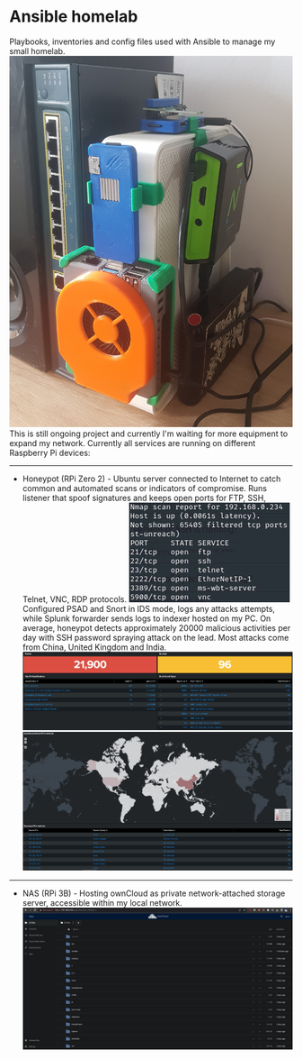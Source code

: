 Ansible homelab
==================

Playbooks, inventories and config files used with Ansible to manage my small homelab.![homelab](img/homelab.jpg?raw=true "homelab") This is still ongoing project and currently I'm waiting for more equipment to expand my network.
Currently all services are running on different Raspberry Pi devices:

------------

- Honeypot (RPi Zero 2)		- Ubuntu server connected to Internet to catch common and automated scans or indicators of compromise. Runs listener that spoof signatures and keeps open ports for FTP, SSH, Telnet, VNC, RDP protocols. ![ports](img/honey3.jpg?raw=true "open ports")
Configured PSAD and Snort in IDS mode, logs any attacks attempts, while Splunk forwarder sends logs to indexer hosted on my PC.
On average, honeypot detects approximately 20000 malicious activities per day with SSH password spraying attack on the lead. Most attacks come from China, United Kingdom and India.
![events1](img/honey1.jpg?raw=true "events1")
![events2](img/honey2.jpg?raw=true "events2")

------------

- NAS (RPi 3B) 		- Hosting ownCloud as private network-attached storage server, accessible within my local network. 
![nas](img/nas.jpg?raw=true "nas")
